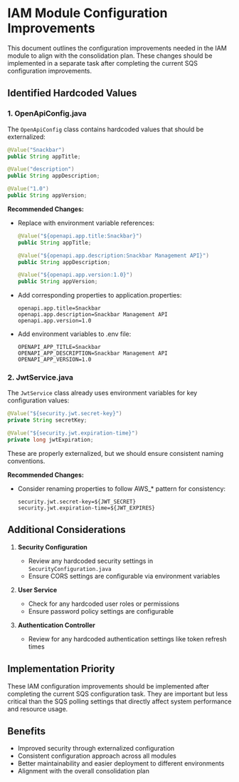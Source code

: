 # IAM Module Configuration Improvements

This document outlines the configuration improvements needed in the IAM module to align with the consolidation plan. These changes should be implemented in a separate task after completing the current SQS configuration improvements.

## Identified Hardcoded Values

### 1. OpenApiConfig.java

The `OpenApiConfig` class contains hardcoded values that should be externalized:

```java
@Value("Snackbar")
public String appTitle;

@Value("description")
public String appDescription;

@Value("1.0")
public String appVersion;
```

**Recommended Changes:**
- Replace with environment variable references:
  ```java
  @Value("${openapi.app.title:Snackbar}")
  public String appTitle;

  @Value("${openapi.app.description:Snackbar Management API}")
  public String appDescription;

  @Value("${openapi.app.version:1.0}")
  public String appVersion;
  ```

- Add corresponding properties to application.properties:
  ```properties
  openapi.app.title=Snackbar
  openapi.app.description=Snackbar Management API
  openapi.app.version=1.0
  ```

- Add environment variables to .env file:
  ```
  OPENAPI_APP_TITLE=Snackbar
  OPENAPI_APP_DESCRIPTION=Snackbar Management API
  OPENAPI_APP_VERSION=1.0
  ```

### 2. JwtService.java

The `JwtService` class already uses environment variables for key configuration values:

```java
@Value("${security.jwt.secret-key}")
private String secretKey;

@Value("${security.jwt.expiration-time}")
private long jwtExpiration;
```

These are properly externalized, but we should ensure consistent naming conventions.

**Recommended Changes:**
- Consider renaming properties to follow AWS_* pattern for consistency:
  ```properties
  security.jwt.secret-key=${JWT_SECRET}
  security.jwt.expiration-time=${JWT_EXPIRES}
  ```

## Additional Considerations

1. **Security Configuration**
   - Review any hardcoded security settings in `SecurityConfiguration.java`
   - Ensure CORS settings are configurable via environment variables

2. **User Service**
   - Check for any hardcoded user roles or permissions
   - Ensure password policy settings are configurable

3. **Authentication Controller**
   - Review for any hardcoded authentication settings like token refresh times

## Implementation Priority

These IAM configuration improvements should be implemented after completing the current SQS configuration task. They are important but less critical than the SQS polling settings that directly affect system performance and resource usage.

## Benefits

- Improved security through externalized configuration
- Consistent configuration approach across all modules
- Better maintainability and easier deployment to different environments
- Alignment with the overall consolidation plan
